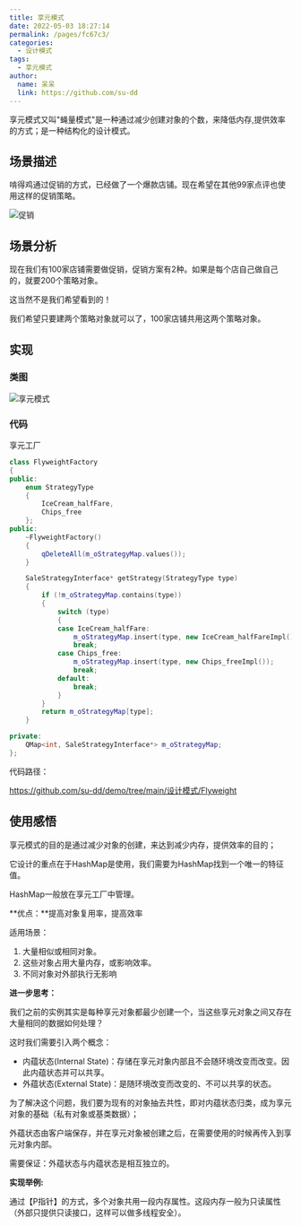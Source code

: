 ```yaml
---
title: 享元模式
date: 2022-05-03 18:27:14
permalink: /pages/fc67c3/
categories:
  - 设计模式
tags:
  - 享元模式
author: 
  name: 呆呆
  link: https://github.com/su-dd
---
```


享元模式又叫"蝇量模式"是一种通过减少创建对象的个数，来降低内存,提供效率的方式；是一种结构化的设计模式。

<!-- more -->

## 场景描述

 啃得鸡通过促销的方式，已经做了一个爆款店铺。现在希望在其他99家点评也使用这样的促销策略。

![促销](https://idai.coding.net/p/blog/d/cdn/git/raw/main/博客/知识总结/设计模式/促销.webp)

## 场景分析

现在我们有100家店铺需要做促销，促销方案有2种。如果是每个店自己做自己的，就要200个策略对象。

这当然不是我们希望看到的！

我们希望只要建两个策略对象就可以了，100家店铺共用这两个策略对象。

## 实现

### 类图

![享元模式](https://idai.coding.net/p/blog/d/cdn/git/raw/main/博客/知识总结/设计模式/享元模式.webp)

### 代码

享元工厂

```c++
class FlyweightFactory
{
public:
    enum StrategyType
    {
        IceCream_halfFare,
        Chips_free
    };
public:
    ~FlyweightFactory()
    {
        qDeleteAll(m_oStrategyMap.values());
    }

    SaleStrategyInterface* getStrategy(StrategyType type)
    {
        if (!m_oStrategyMap.contains(type))
        {
            switch (type)
            {
            case IceCream_halfFare:
                m_oStrategyMap.insert(type, new IceCream_halfFareImpl());
                break;
            case Chips_free:
                m_oStrategyMap.insert(type, new Chips_freeImpl());
                break;
            default:
                break;
            }
        }
        return m_oStrategyMap[type];
    }

private:
    QMap<int, SaleStrategyInterface*> m_oStrategyMap;
};
```

代码路径：

https://github.com/su-dd/demo/tree/main/设计模式/Flyweight



## 使用感悟

享元模式的目的是通过减少对象的创建，来达到减少内存，提供效率的目的；

它设计的重点在于HashMap是使用，我们需要为HashMap找到一个唯一的特征值。

HashMap一般放在享元工厂中管理。



**优点：**提高对象复用率，提高效率

适用场景：

1. 大量相似或相同对象。
2. 这些对象占用大量内存，或影响效率。
3. 不同对象对外部执行无影响



**进一步思考：**

我们之前的实例其实是每种享元对象都最少创建一个，当这些享元对象之间又存在大量相同的数据如何处理？



这时我们需要引入两个概念：

- 内蕴状态(Internal State)：存储在享元对象内部且不会随环境改变而改变。因此内蕴状态并可以共享。
- 外蕴状态(External State)：是随环境改变而改变的、不可以共享的状态。



为了解决这个问题，我们要为现有的对象抽去共性，即对内蕴状态归类，成为享元对象的基础（私有对象或基类数据）；

外蕴状态由客户端保存，并在享元对象被创建之后，在需要使用的时候再传入到享元对象内部。

需要保证：外蕴状态与内蕴状态是相互独立的。



**实现举例:**

通过【P指针】的方式，多个对象共用一段内存属性。这段内存一般为只读属性（外部只提供只读接口，这样可以做多线程安全）。

